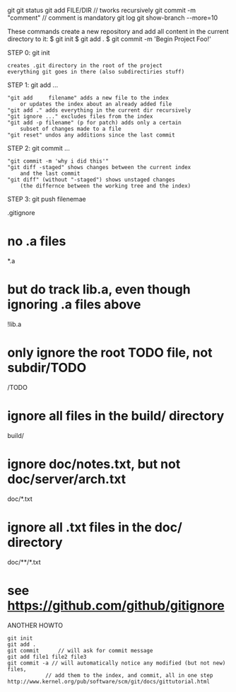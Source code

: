 git
git status
git add FILE/DIR 		// tworks recursively
git commit -m "comment"	// comment is mandatory
git log
git show-branch --more=10


These commands create a new repository and add all content in the current directory to it:
    $ git init
    $ git add .
    $ git commit -m 'Begin Project Foo!'




STEP 0:	git init
	
	creates .git directory in the root of the project
	everything git goes in there (also subdirectiries stuff)

STEP 1:	git add	...

	"git add	 filename" adds a new file to the index
		or updates the index about an already added file
	"git add ." adds everything in the current dir recursively
	"git ignore ..." excludes files from the index
	"git add -p filename" (p for patch) adds only a certain
		subset of changes made to a file
	"git reset" undos any additions since the last commit

STEP 2:	git commit ...

	"git commit -m 'why i did this'"
	"git diff -staged" shows changes between the current index
		and the last commit
	"git diff" (without "-staged") shows unstaged changes
		(the differnce between the working tree and the index)

STEP 3:	git push filenemae



.gitignore
# no .a files
*.a
# but do track lib.a, even though ignoring .a files above
!lib.a
# only ignore the root TODO file, not subdir/TODO
/TODO
# ignore all files in the build/ directory
build/
# ignore doc/notes.txt, but not doc/server/arch.txt
doc/*.txt
# ignore all .txt files in the doc/ directory
doc/**/*.txt

# see https://github.com/github/gitignore


ANOTHER HOWTO

	git init
	git add .
	git commit  	// will ask for commit message
	git add file1 file2 file3
	git commit -a // will automatically notice any modified (but not new) files, 
				// add them to the index, and commit, all in one step
	http://www.kernel.org/pub/software/scm/git/docs/gittutorial.html







